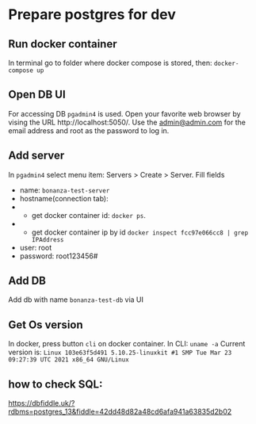 # Prepare postgres for dev

## Run docker container

In terminal go to folder where docker compose is stored, then:
`docker-compose up`

## Open DB UI

For accessing DB `pgadmin4` is used. Open your favorite web browser by vising the URL http://localhost:5050/. Use the admin@admin.com for the email address and root as the password to log in.

## Add server

In `pgadmin4` select menu item: Servers > Create > Server.
Fill fields 
- name: `bonanza-test-server`
- hostname(connection tab): 
- - get docker container id: `docker ps`.
- - get docker container ip by id `docker inspect fcc97e066cc8 | grep IPAddress`
- user: root
- password: root123456#

## Add DB

Add db with name `bonanza-test-db` via UI

## Get Os version

In docker, press button `cli` on docker container.
In CLI: `uname -a`
Current version is:
`Linux 103e63f5d491 5.10.25-linuxkit #1 SMP Tue Mar 23 09:27:39 UTC 2021 x86_64 GNU/Linux`

## how to check SQL:
https://dbfiddle.uk/?rdbms=postgres_13&fiddle=42dd48d82a48cd6afa941a63835d2b02

